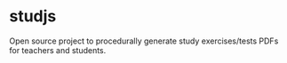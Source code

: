 # studjs
 Open source project to procedurally generate study exercises/tests PDFs for teachers and students.
